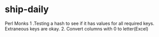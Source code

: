 # ship-daily

Perl Monks
1 .Testing a hash to see if it has values for all required keys. Extraneous keys are okay.
2. Convert columns with 0 to letter(Excel)
